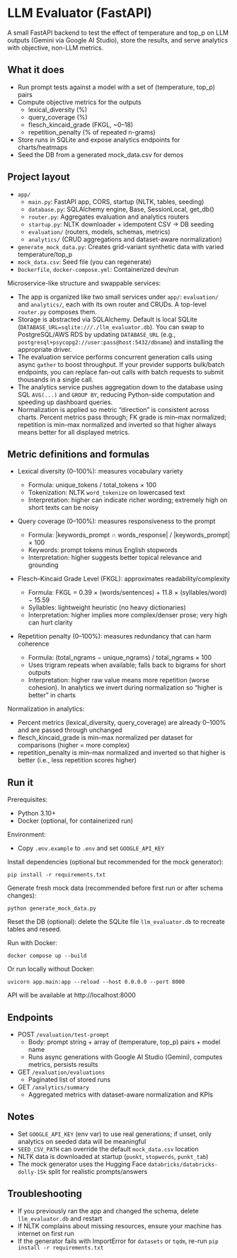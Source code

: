 # LLM Evaluator (FastAPI)

A small FastAPI backend to test the effect of temperature and top_p on LLM outputs (Gemini via Google AI Studio), store the results, and serve analytics with objective, non-LLM metrics.

## What it does

- Run prompt tests against a model with a set of (temperature, top_p) pairs
- Compute objective metrics for the outputs
  - lexical_diversity (%)
  - query_coverage (%)
  - flesch_kincaid_grade (FKGL, ~0–18)
  - repetition_penalty (% of repeated n-grams)
- Store runs in SQLite and expose analytics endpoints for charts/heatmaps
- Seed the DB from a generated mock_data.csv for demos

## Project layout

- `app/`
  - `main.py`: FastAPI app, CORS, startup (NLTK, tables, seeding)
  - `database.py`: SQLAlchemy engine, Base, SessionLocal, get_db()
  - `router.py`: Aggregates evaluation and analytics routers
  - `startup.py`: NLTK downloader + idempotent CSV -> DB seeding
  - `evaluation/` (routers, models, schemas, metrics)
  - `analytics/` (CRUD aggregations and dataset-aware normalization)
- `generate_mock_data.py`: Creates grid-variant synthetic data with varied temperature/top_p
- `mock_data.csv`: Seed file (you can regenerate)
- `Dockerfile`, `docker-compose.yml`: Containerized dev/run

Microservice-like structure and swappable services:
- The app is organized like two small services under `app/`: `evaluation/` and `analytics/`, each with its own router and CRUDs. A top-level `router.py` composes them.
- Storage is abstracted via SQLAlchemy. Default is local SQLite (`DATABASE_URL=sqlite:///./llm_evaluator.db`). You can swap to PostgreSQL/AWS RDS by updating `DATABASE_URL` (e.g., `postgresql+psycopg2://user:pass@host:5432/dbname`) and installing the appropriate driver.
- The evaluation service performs concurrent generation calls using async `gather` to boost throughput. If your provider supports bulk/batch endpoints, you can replace fan-out calls with batch requests to submit thousands in a single call.
- The analytics service pushes aggregation down to the database using SQL `AVG(...)` and `GROUP BY`, reducing Python-side computation and speeding up dashboard queries.
- Normalization is applied so metric “direction” is consistent across charts. Percent metrics pass through; FK grade is min–max normalized; repetition is min–max normalized and inverted so that higher always means better for all displayed metrics.

## Metric definitions and formulas

- Lexical diversity (0–100%): measures vocabulary variety
  - Formula: unique_tokens / total_tokens × 100
  - Tokenization: NLTK `word_tokenize` on lowercased text
  - Interpretation: higher can indicate richer wording; extremely high on short texts can be noisy

- Query coverage (0–100%): measures responsiveness to the prompt
  - Formula: |keywords_prompt ∩ words_response| / |keywords_prompt| × 100
  - Keywords: prompt tokens minus English stopwords
  - Interpretation: higher suggests better topical relevance and grounding

- Flesch–Kincaid Grade Level (FKGL): approximates readability/complexity
  - Formula: FKGL = 0.39 × (words/sentences) + 11.8 × (syllables/word) − 15.59
  - Syllables: lightweight heuristic (no heavy dictionaries)
  - Interpretation: higher implies more complex/denser prose; very high can hurt clarity

- Repetition penalty (0–100%): measures redundancy that can harm coherence
  - Formula: (total_ngrams − unique_ngrams) / total_ngrams × 100
  - Uses trigram repeats when available; falls back to bigrams for short outputs
  - Interpretation: higher raw value means more repetition (worse cohesion). In analytics we invert during normalization so “higher is better” in charts

Normalization in analytics:
- Percent metrics (lexical_diversity, query_coverage) are already 0–100% and are passed through unchanged
- flesch_kincaid_grade is min–max normalized per dataset for comparisons (higher = more complex)
- repetition_penalty is min–max normalized and inverted so that higher is better (i.e., less repetition scores higher)

## Run it

Prerequisites:
- Python 3.10+
- Docker (optional, for containerized run)

Environment:
- Copy `.env.example` to `.env` and set `GOOGLE_API_KEY`

Install dependencies (optional but recommended for the mock generator):

```
pip install -r requirements.txt
```

Generate fresh mock data (recommended before first run or after schema changes):

```
python generate_mock_data.py
```

Reset the DB (optional): delete the SQLite file `llm_evaluator.db` to recreate tables and reseed.

Run with Docker:

```
docker compose up --build
```

Or run locally without Docker:

```
uvicorn app.main:app --reload --host 0.0.0.0 --port 8000
```

API will be available at http://localhost:8000

## Endpoints

- POST `/evaluation/test-prompt`
  - Body: prompt string + array of (temperature, top_p) pairs + model name
  - Runs async generations with Google AI Studio (Gemini), computes metrics, persists results
- GET `/evaluation/evaluations`
  - Paginated list of stored runs
- GET `/analytics/summary`
  - Aggregated metrics with dataset-aware normalization and KPIs

## Notes

- Set `GOOGLE_API_KEY` (env var) to use real generations; if unset, only analytics on seeded data will be meaningful
- `SEED_CSV_PATH` can override the default `mock_data.csv` location
- NLTK data is downloaded at startup (`punkt`, `stopwords`, `punkt_tab`)
- The mock generator uses the Hugging Face `databricks/databricks-dolly-15k` split for realistic prompts/answers

## Troubleshooting

- If you previously ran the app and changed the schema, delete `llm_evaluator.db` and restart
- If NLTK complains about missing resources, ensure your machine has internet on first run
- If the generator fails with ImportError for `datasets` or `tqdm`, re-run `pip install -r requirements.txt`
